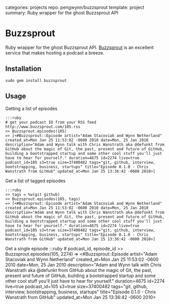 categories: projects
repo: pengwynn/buzzsprout
template: project
summary: Ruby wrapper for the ghost Buzzsprout API

# Buzzsprout

Ruby wrapper for the ghost Buzzsprout API. [Buzzsprout](http://buzzsprout.com) is an excellent service that makes hosting a podcast a breeze.

<!--more -->

## Installation

    sudo gem install buzzsprout
    
## Usage

Getting a list of episodes

    :::ruby
    # get your podcast ID from your RSS feed http://www.buzzsprout.com/105.rss
    >> Buzzsprout.episodes(105)
    => [<#Buzzsprout::Episode artist="Adam Stacoviak and Wynn Netherland" created_at=Mon Jan 25 11:53:02 -0600 2010 date=Mon, 25 Jan 2010 description="Adam and Wynn talk with Chris Wanstrath aka @defunkt from GitHub about the magic of Git, the past, present and future of GitHub, building a bootstrapped startup and some other cool stuff you'll just have to hear for yourself." duration=4675 id=2274 live=true podcast_id=105 s3=true size=37400482 tags="git, github, interview, bootstrapping, business, startups" title="Episode 0.1.0 - Chris Wanstrath from GitHub" updated_at=Mon Jan 25 13:36:42 -0600 2010>]
    

Get a list of tagged episodes

    :::ruby
    >> tags = %w(git github)
    >> Buzzsprout.episodes(105, tags)
    => [<#Buzzsprout::Episode artist="Adam Stacoviak and Wynn Netherland" created_at=Mon Jan 25 11:53:02 -0600 2010 date=Mon, 25 Jan 2010 description="Adam and Wynn talk with Chris Wanstrath aka @defunkt from GitHub about the magic of Git, the past, present and future of GitHub, building a bootstrapped startup and some other cool stuff you'll just have to hear for yourself." duration=4675 id=2274 live=true podcast_id=105 s3=true size=37400482 tags="git, github, interview, bootstrapping, business, startups" title="Episode 0.1.0 - Chris Wanstrath from GitHub" updated_at=Mon Jan 25 13:36:42 -0600 2010>]
    
Get a single episode
    :::ruby
    # podcast_id, episode_id
    >> Buzzsprout.episodes(105, 2274)
    => <#Buzzsprout::Episode artist="Adam Stacoviak and Wynn Netherland" created_at=Mon Jan 25 11:53:02 -0600 2010 date=Mon, 25 Jan 2010 description="Adam and Wynn talk with Chris Wanstrath aka @defunkt from GitHub about the magic of Git, the past, present and future of GitHub, building a bootstrapped startup and some other cool stuff you'll just have to hear for yourself." duration=4675 id=2274 live=true podcast_id=105 s3=true size=37400482 tags="git, github, interview, bootstrapping, business, startups" title="Episode 0.1.0 - Chris Wanstrath from GitHub" updated_at=Mon Jan 25 13:36:42 -0600 2010>
